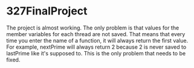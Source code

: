 # 327FinalProject
The project is almost working. The only problem is that values for the member variables for each thread are not saved.
That means that every time you enter the name of a function, it will always return the first value.
For example, nextPrime will always return 2 because 2 is never saved to lastPrime like it's supposed to.
This is the only problem that needs to be fixed.
